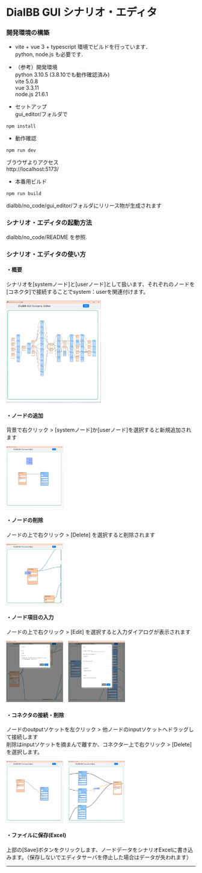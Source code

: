 # DialBB GUI シナリオ・エディタ

### 開発環境の構築
* vite + vue 3 + typescript 環境でビルドを行っています．  
  python, node.js も必要です.  

* （参考）開発環境  
  python 3.10.5  (3.8.10でも動作確認済み)  
  vite 5.0.8  
  vue 3.3.11  
  node.js 21.6.1  

* セットアップ  
  gui_editor/フォルダで
```
npm install
```

* 動作確認  
```
npm run dev
```

  ブラウザよりアクセス  
  http://localhost:5173/ 

* 本番用ビルド  
```
npm run build
```
  dialbb/no_code/gui_editor/フォルダにリリース物が生成されます  
  

### シナリオ・エディタの起動方法  
dialbb/no_code/README を参照.  


### シナリオ・エディタの使い方  

#### ・概要

シナリオを[systemノード]と[userノード]として扱います、それぞれのノードを[コネクタ]で接続することでsystem：userを関連付けます。

<img src="images/editor-main.jpg" width="50%">

#### ・ノードの追加
背景で右クリック > [systemノード]か[userノード]を選択すると新規追加されます 

<img src="images/add-node.jpg" width="30%">


#### ・ノードの削除
ノードの上で右クリック > [Delete] を選択すると削除されます  

<img src="images/del-set.jpg" width="30%">

#### ・ノード項目の入力
ノードの上で右クリック > [Edit] を選択すると入力ダイアログが表示されます  

<img src="images/sys-setting.jpg" width="30%">　<img src="images/user-setting.jpg" width="30%">

#### ・コネクタの接続・削除
ノードのoutputソケットを左クリック > 他ノードのinputソケットへドラッグして接続します  
削除はinputソケットを摘まんで離すか、コネクター上で右クリック > [Delete] を選択します。

<img src="images/editor-connection.jpg" width="30%">　<img src="images/editor-conn-del.jpg" width="30%">


#### ・ファイルに保存(Excel)
上部の[Save]ボタンをクリックします、ノードデータをシナリオExcelに書き込みます。（保存しないでエディタサーバを停止した場合はデータが失われます）

-------  

